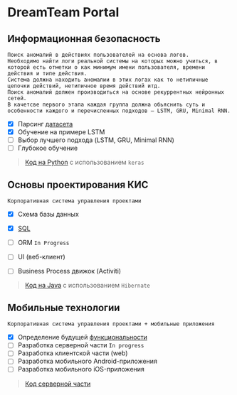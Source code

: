# DreamTeam Portal

## Информационная безопасность
```
Поиск аномалий в действиях пользователей на основа логов.
Необходимо найти логи реальной системы на которых можно учиться, в которой есть отметки о как минимум имени пользователя, времени действия и типе действия. 
Система должна находить аномалии в этих логах как то нетипичные цепочки действий, нетипичное время действий итд. 
Поиск аномалий должен производиться на основе рекуррентных нейронных сетей.
В качетсве первого этапа каждая группа должна обьяснить суть и особенности каждого и перечисленных подходов – LSTM, GRU, Minimal RNN.
```

- [x] Парсинг [датасета](ftp://ftp.sei.cmu.edu/pub/cert-data/)
- [x] Обучение на примере LSTM
- [ ] Выбор лучшего подхода (LSTM, GRU, Minimal RNN)
- [ ] Глубокое обучение

> [Код на Python](https://github.com/vladimercury/rnn) с использованием `keras`

## Основы проектирования КИС

```
Корпоративная система управления проектами
```

- [x] Схема базы данных
- [x] [SQL](https://github.com/vladimercury/cpms-java/blob/master/sql/sql.sql)
- [ ] ORM `In Progress`
- [ ] UI (веб-клиент)
- [ ] Business Process движок (Activiti)


> [Код на Java](https://github.com/vladimercury/cpms-java) с использованием `Hibernate`

## Мобильные технологии

```
Корпоративная система управления проектами + мобильные приложения
```

- [x] Определение будущей [функциональности](https://github.com/vladimercury/cpms-java/blob/master/readme.md)
- [ ] Разработка серверной части `In progress`
- [ ] Разработка клиентской части (web)
- [ ] Разработка мобильного Android-приложения
- [ ] Разработка мобильного iOS-приложения

> [Код серверной части](https://github.com/vladimercury/cpms-java)

